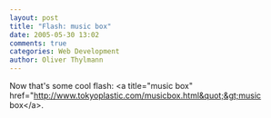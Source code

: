 ```yaml
---
layout: post
title: "Flash: music box"
date: 2005-05-30 13:02
comments: true
categories: Web Development
author: Oliver Thylmann
---
```



Now that's some cool flash: &lt;a title=&quot;music box&quot; href=&quot;http://www.tokyoplastic.com/musicbox.html&quot;&gt;music box&lt;/a&gt;.


